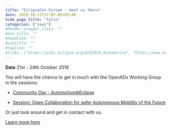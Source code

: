 ```yaml
---
title: "EclipseCon Europe - meet us there"
date: 2019-10-21T17:07:06+03:00
hide_page_title: "false"
categories: ["news"]
#header_wrapper_class: ""
#seo_title: ""
#headline: ""
#subtitle: ""
#tagline: ""
#links: ["https://wiki.eclipse.org/ECE2019_Automotive", "https://www.eclipsecon.org/europe2019/sessions/open-collaboration-safer-autonomous-mobility-future-directors-pick"]
---
```

**Date** 21st - 24th October 2019 

 You will have the chance to get in touch with the OpenADx Working Group in the sessions:

- [Community Day - Automotive@Eclipse ](https://wiki.eclipse.org/ECE2019_Automotive)

- [Session: Open Collaboration for safer Autonomous Mobility of the Future](https://www.eclipsecon.org/europe2019/sessions/open-collaboration-safer-autonomous-mobility-future-directors-pick)

Or just look around and get in contact with us.

[Learn more here](https://www.eclipsecon.org/europe2019)